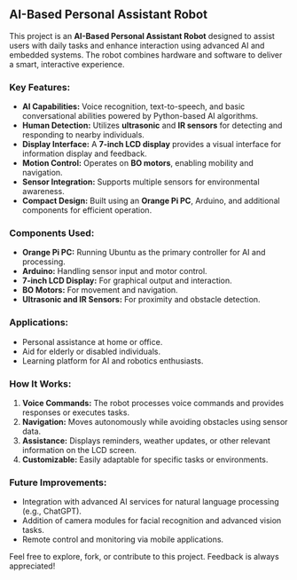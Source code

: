 ## AI-Based Personal Assistant Robot

This project is an **AI-Based Personal Assistant Robot** designed to assist users with daily tasks and enhance interaction using advanced AI and embedded systems. The robot combines hardware and software to deliver a smart, interactive experience.

### Key Features:
- **AI Capabilities:** Voice recognition, text-to-speech, and basic conversational abilities powered by Python-based AI algorithms.
- **Human Detection:** Utilizes **ultrasonic** and **IR sensors** for detecting and responding to nearby individuals.
- **Display Interface:** A **7-inch LCD display** provides a visual interface for information display and feedback.
- **Motion Control:** Operates on **BO motors**, enabling mobility and navigation.
- **Sensor Integration:** Supports multiple sensors for environmental awareness.
- **Compact Design:** Built using an **Orange Pi PC**, Arduino, and additional components for efficient operation.

### Components Used:
- **Orange Pi PC:** Running Ubuntu as the primary controller for AI and processing.
- **Arduino:** Handling sensor input and motor control.
- **7-inch LCD Display:** For graphical output and interaction.
- **BO Motors:** For movement and navigation.
- **Ultrasonic and IR Sensors:** For proximity and obstacle detection.

### Applications:
- Personal assistance at home or office.
- Aid for elderly or disabled individuals.
- Learning platform for AI and robotics enthusiasts.

### How It Works:
1. **Voice Commands:** The robot processes voice commands and provides responses or executes tasks.
2. **Navigation:** Moves autonomously while avoiding obstacles using sensor data.
3. **Assistance:** Displays reminders, weather updates, or other relevant information on the LCD screen.
4. **Customizable:** Easily adaptable for specific tasks or environments.

### Future Improvements:
- Integration with advanced AI services for natural language processing (e.g., ChatGPT).
- Addition of camera modules for facial recognition and advanced vision tasks.
- Remote control and monitoring via mobile applications.

Feel free to explore, fork, or contribute to this project. Feedback is always appreciated!
